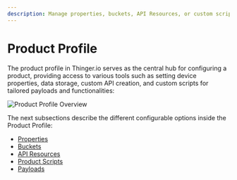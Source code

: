 ```yaml
---
description: Manage properties, buckets, API Resources, or custom scripts within a Product.
---
```


# Product Profile

The product profile in Thinger.io serves as the central hub for configuring a product, providing access to various tools such as setting device properties, data storage, custom API creation, and custom scripts for tailored payloads and functionalities:

![Product Profile Overview](<../../../.gitbook/assets/image (498).png>)

The next subsections describe the different configurable options inside the Product Profile:

* [Properties](properties.md)
* [Buckets](buckets.md)
* [API Resources](api-resources.md)
* [Product Scripts](scripts.md)
* [Payloads](payloads.md)
